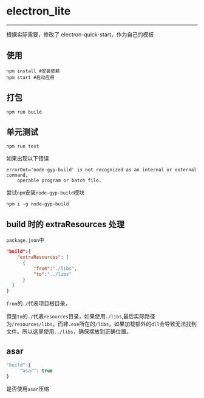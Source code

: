 # electron_lite

------------------------------------



根据实际需要，修改了 electron-quick-start，作为自己的模板

## 使用

```shell
npm install #安装依赖
npm start #启动应用
```

## 打包

```shell
npm run build
```



## 单元测试

```shell
npm run test
```

如果出现以下错误

```shell
errorOut='node-gyp-build' is not recognized as an internal or external command,
    operable program or batch file.
```

尝试`npm`安装`node-gyp-build`模块

```shell
npm i -g node-gyp-build
```

## build 时的 extraResources 处理

`package.json`中

```json
"build":{
    "extraResources": [
      {
          "from":"./libs",
          "to":"../libs"
      }
  ]
}
```

`from`的`./`代表项目根目录，

但是`to`的`./`代表`resources`目录，如果使用`./libs`,最后实际路径为`/resources/libs`，而非`.exe`所在的`/libs`，如果加载额外的`dll`会导致无法找到文件。所以这里使用`../libs`，确保摆放到正确位置。

## asar

```js
"build":{
     "asar": true
}
```

是否使用`asar`压缩